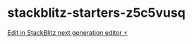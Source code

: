 # stackblitz-starters-z5c5vusq

[Edit in StackBlitz next generation editor ⚡️](https://stackblitz.com/~/github.com/TylerC-ops/stackblitz-starters-z5c5vusq)